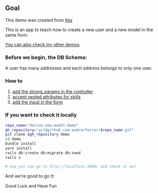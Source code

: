 ## Goal

This demo was created from [this](https://github.com/andrerferrer/devise-nested-model-demo#goal)

This is an app to teach how to create a new user and a new model in the same form.

[You can also check my other demos](https://github.com/andrerferrer/dedemos/blob/master/README.md#ded%C3%A9mos).

### Before we begin, the DB Schema:

A user has many addresses and each address belongs to only one user.

### How to

1. [add the strong_params in the controller](https://github.com/andrerferrer/devise-nested-model-demo/commit/96b6c0d4da118b160c7918db4315c1098c7dbd20)
1. [accept nested attributes for skills](https://github.com/andrerferrer/devise-nested-model-demo/commit/7fdd4efddef6276496ef933bca70843591261f34)
1. [add the input in the form](https://github.com/andrerferrer/devise-nested-model-demo/commit/1f45f2c52a34d2ab5f7413e5527588786b824090)

### If you want to check it locally
```sh
repo_name="devise-new-model-demo"
gh_repository="git@github.com:andrerferrer/$repo_name.git"
git clone $gh_repository demo
cd demo
bundle install
yarn install
rails db:create db:migrate db:seed
rails s

# now you can go to http://localhost:3000/ and check it out
```


And we're good to go 🤓

Good Luck and Have Fun


